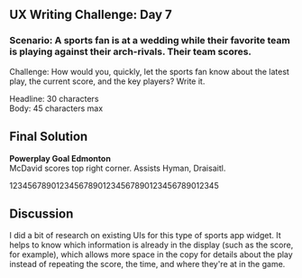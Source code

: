 ## UX Writing Challenge: Day 7
### Scenario: A sports fan is at a wedding while their favorite team is playing against their arch-rivals. Their team scores.

Challenge: How would you, quickly, let the sports fan know about the latest play, the current score, and the key players? Write it.  

Headline: 30 characters  
Body: 45 characters max    

## Final Solution
**Powerplay Goal Edmonton**  
McDavid scores top right corner. Assists Hyman, Draisaitl. 

123456789012345678901234567890123456789012345

## Discussion
I did a bit of research on existing UIs for this type of sports app widget. It helps to know which information is already in the display (such as the score, for example), which allows more space in the copy for details about the play instead of repeating the score, the time, and where they're at in the game. 
